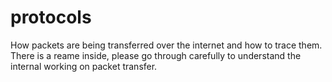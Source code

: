 # protocols

How packets are being transferred over the internet and how to trace them.
There is a reame inside, please go through carefully to understand the internal working on packet transfer.
